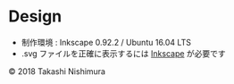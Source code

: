 # Design

* 制作環境 : Inkscape 0.92.2 / Ubuntu 16.04 LTS
* .svg ファイルを正確に表示するには [Inkscape](https://inkscape.org/ja/) が必要です

© 2018 Takashi Nishimura